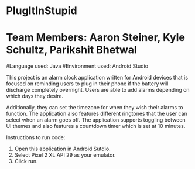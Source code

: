 # PlugItInStupid
# Team Members: Aaron Steiner, Kyle Schultz, Parikshit Bhetwal
#Language used: Java 
#Environment used: Android Studio 

This project is an alarm clock application written for Android devices that is focused 
on reminding users to plug in their phone if the battery will discharge completely overnight. 
Users are able to add alarms depending on which days they desire. 

Additionally, they can set the timezone for when they wish their alarms to function. 
The application also features different ringtones that the user can select when an alarm goes off. 
The application supports toggling between UI themes and also features a countdown timer which is set at 10 minutes. 

Instructions to run code:
1) Open this application in Android Sutdio. 
2) Select Pixel 2 XL API 29 as your emulator. 
3) Click run. 
